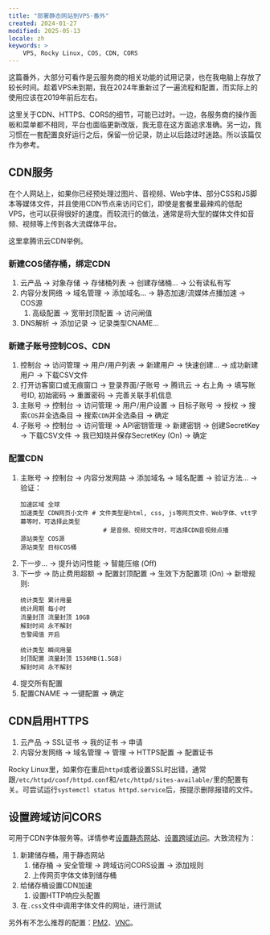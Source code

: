 ```yaml
---
title: "部署静态网站到VPS·番外"
created: 2024-01-27
modified: 2025-05-13
locale: zh
keywords: >
    VPS, Rocky Linux, COS, CDN, CORS
---
```


这篇番外，大部分可看作是云服务商的相关功能的试用记录，也在我电脑上存放了较长时间。趁着VPS未到期，我在2024年重新过了一遍流程和配置，而实际上的使用应该在2019年前后左右。

这里关于CDN、HTTPS、CORS的细节，可能已过时。一边，各服务商的操作面板和菜单都不相同，平台也面临更新改版，我无意在这方面追求准确。另一边，我习惯在一套配置良好运行之后，保留一份记录，防止以后路过时迷路。所以该篇仅作为参考。

## CDN服务

在个人网站上，如果你已经预处理过图片、音视频、Web字体、部分CSS和JS脚本等媒体文件，并且使用CDN节点来访问它们，即使是套餐里最辣鸡的低配VPS，也可以获得很好的速度。而较流行的做法，通常是将大型的媒体文件如音频、视频等上传到各大流媒体平台。

这里拿腾讯云CDN举例。

### 新建COS储存桶，绑定CDN

1. 云产品 → 对象存储 → 存储桶列表 → 创建存储桶... → 公有读私有写
2. 内容分发网络 → 域名管理 → 添加域名... → 静态加速/流媒体点播加速 → COS源
    1. 高级配置 → 宽带封顶配置 → 访问闸值
3. DNS解析 → 添加记录 → 记录类型CNAME...

### 新建子账号控制COS、CDN

1. 控制台 → 访问管理 → 用户/用户列表 → 新建用户 → 快速创建... → 成功新建用户 → 下载CSV文件
2. 打开访客窗口或无痕窗口 → 登录界面/子账号 → 腾讯云 → 右上角 → 填写账号ID, 初始密码 → 重置密码 → 完善关联手机信息
3. 主账号 → 控制台 → 访问管理 → 用户/用户设置 → 目标子账号 → 授权 → 搜索`COS`并全选条目 → 搜索`CDN`并全选条目 → 确定
4. 子账号 → 控制台 → 访问管理 → API密钥管理 → 新建密钥 → 创建SecretKey → 下载CSV文件 → 我已知晓并保存SecretKey (On) → 确定

### 配置CDN

1. 主账号 → 控制台 → 内容分发网路 → 添加域名 → 域名配置 → 验证方法... → 验证：
    ```
    加速区域 全球
    加速类型 CDN网页小文件 # 文件类型是html, css, js等网页文件、Web字体、vtt字幕等时，可选择此类型
                           # 是音频、视频文件时，可选择CDN音视频点播
    源站类型 COS源
    源站类型 目标COS桶
    ```
2. 下一步... → 提升访问性能 → 智能压缩 (Off)
3. 下一步 → 防止费用超额 → 配置封顶配置 → 生效下方配置项 (On) → 新增规则:
    ```
    统计类型 累计用量
    统计周期 每小时
    流量封顶 流量封顶 10GB
    解封时间 永不解封
    告警阈值 开启
    ```
    ```
    统计类型 瞬间用量
    封顶配置 流量封顶 1536MB(1.5GB)
    解封时间 永不解封
    ```
4. 提交所有配置
5. 配置CNAME → 一键配置 → 确定

## CDN启用HTTPS

1. 云产品 → SSL证书 → 我的证书 → 申请
2. 内容分发网络 → 域名管理 → 管理 → HTTPS配置 → 配置证书

Rocky Linux里，如果你在重启`httpd`或者设置SSL时出错，通常跟`/etc/httpd/conf/httpd.conf`和`/etc/httpd/sites-available/`里的配置有关。可尝试运行`systemctl status httpd.service`后，按提示删除报错的文件。

## 设置跨域访问CORS

可用于CDN字体服务等。详情参考[设置静态网站](https://cloud.tencent.com/document/product/436/14984)、[设置跨域访问](https://cloud.tencent.com/document/product/436/13318)。大致流程为：

1. 新建储存桶，用于静态网站
    1. 储存桶 → 安全管理 → 跨域访问CORS设置 → 添加规则
    2. 上传网页字体文体到储存桶
2. 给储存桶设置CDN加速
    1. 设置HTTP响应头配置
3. 在`.css`文件中调用字体文件的网址，进行测试

另外有不怎么推荐的配置：[PM2](https://scillidan.github.io/notes/os/rocky-linux.html#pm2-cache)、[VNC](https://scillidan.github.io/notes/os/rocky-linux.html#vnc-cache)。